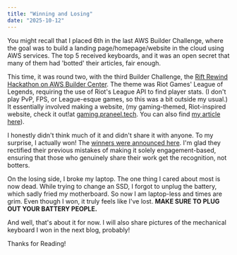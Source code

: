 ```yaml
---
title: "Winning and Losing"
date: "2025-10-12"
---
```


You might recall that I placed 6th in the last AWS Builder Challenge, where the goal was to build a landing page/homepage/website in the cloud using AWS services. The top 5 received keyboards, and it was an open secret that many of them had 'botted' their articles, fair enough.

This time, it was round two, with the third Builder Challenge, the [Rift Rewind Hackathon on AWS Builder Center](https://builder.aws.com/content/32Z4SrTB8V1g0mMUGmyMUWXVgsu/rift-rewind-hackathon-on-aws-builder-center). The theme was Riot Games' League of Legends, requiring the use of Riot's League API to find player stats. (I don't play PvP, FPS, or League-esque games, so this was a bit outside my usual.) It essentially involved making a website, (my gaming-themed, Riot-inspired website, check it out!at [gaming.praneel.tech](https://gaming.praneel.tech/).  You can also find [my article here](https://builder.aws.com/content/33dIbS80WEsaRfdAaPqqKmAlCeZ/rift-rewind-challenge-1-building-a-website)).

I honestly didn't think much of it and didn't share it with anyone. To my surprise, I actually won! The [winners were announced here](https://builder.aws.com/content/33smDWCpijIlOU7qaW6IKYn6AYo/rift-rewind-challenge-1-winners-announced). I'm glad they rectified their previous mistakes of making it solely engagement-based, ensuring that those who genuinely share their work get the recognition, not botters.

On the losing side, I broke my laptop. The one thing I cared about most is now dead. While trying to change an SSD, I forgot to unplug the battery, which sadly fried my motherboard. So now I am laptop-less and times are grim. Even though I won, it truly feels like I've lost. **MAKE SURE TO PLUG OUT YOUR BATTERY PEOPLE.**

And well, that's about it for now. I will also share pictures of the mechanical keyboard I won in the next blog, probably!

Thanks for Reading!